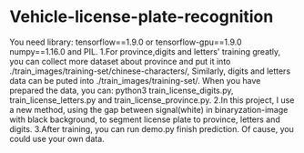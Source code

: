 # Vehicle-license-plate-recognition
You need library:
   tensorflow==1.9.0 or tensorflow-gpu==1.9.0
   numpy==1.16.0 and PIL.
1.For province,digits and letters' training greatly, you can collect more dataset about province and put it into ./train_images/training-set/chinese-characters/, Similarly, digits and letters data can be puted into ./train_images/training-set/. When you have prepared the data, you can: python3 train_license_digits.py, train_license_letters.py and train_license_province.py.
2.In this project, I use a new method, using the gap between signal(white)  in binaryzation-image with black background, to segment license plate to province, letters and digits.
3.After training, you can run demo.py finish prediction. Of cause, you could use your own data.
